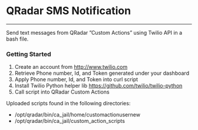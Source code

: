# QRadar SMS Notification
___

Send text messages from QRadar ”Custom Actions” using Twilio API in a bash file. 

### Getting Started

1. Create an account from http://www.twilio.com
2. Retrieve Phone number, Id, and Token generated under your dashboard
3. Apply Phone number, Id, and Token into curl script
4. Install Twilio Python helper lib https://github.com/twilio/twilio-python
5. Call script into QRadar Custom Actions 

Uploaded scripts found in the following directories:

* /opt/qradar/bin/ca_jail/home/customactionusernew
* /opt/qradar/bin/ca_jail/custom_action_scripts